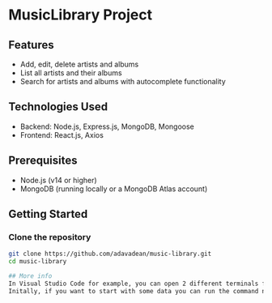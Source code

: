 # MusicLibrary Project

## Features

- Add, edit, delete artists and albums
- List all artists and their albums
- Search for artists and albums with autocomplete functionality

## Technologies Used

- Backend: Node.js, Express.js, MongoDB, Mongoose
- Frontend: React.js, Axios

## Prerequisites

- Node.js (v14 or higher)
- MongoDB (running locally or a MongoDB Atlas account)

## Getting Started

### Clone the repository

```bash
git clone https://github.com/adavadean/music-library.git
cd music-library

## More info
In Visual Studio Code for example, you can open 2 different terminals for backend and frontend and run cd Backend and cd Frontend and run the npm start command for each.
Initally, if you want to start with some data you can run the command node import_data.js in the Backend terminal that will import the data from the data.json file
